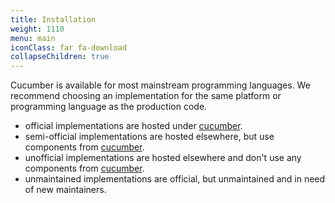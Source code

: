 ```yaml
---
title: Installation
weight: 1110
menu: main
iconClass: far fa-download
collapseChildren: true
---
```


Cucumber is available for most mainstream programming languages.
We recommend choosing an implementation for the same platform or
programming language as the production code.

* <span class="tag is-success">official</span> implementations are hosted under [cucumber](https://github.com/cucumber).
* <span class="tag is-info">semi-official</span> implementations are hosted elsewhere, but use components from [cucumber](https://github.com/cucumber).
* <span class="tag is-dark">unofficial</span> implementations are hosted elsewhere and don't use any components from [cucumber](https://github.com/cucumber).
* <span class="tag is-danger">unmaintained</span> implementations are official, but unmaintained and in need of new maintainers.
